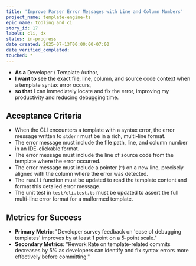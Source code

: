 ```yaml
---
title: 'Improve Parser Error Messages with Line and Column Numbers'
project_name: template-engine-ts
epic_name: tooling_and_ci
story_id: 17
labels: cli, dx
status: in-progress
date_created: 2025-07-13T00:00:00-07:00
date_verified_completed: 
touched: *
---
```


- **As a** Developer / Template Author,
- **I want to** see the exact file, line, column, and source code context when a template syntax error occurs,
- **so that** I can immediately locate and fix the error, improving my productivity and reducing debugging time.

## Acceptance Criteria

- When the CLI encounters a template with a syntax error, the error message written to `stderr` must be in a rich, multi-line format.
- The error message must include the file path, line, and column number in an IDE-clickable format.
- The error message must include the line of source code from the template where the error occurred.
- The error message must include a pointer (`^`) on a new line, precisely aligned with the column where the error was detected.
- The `runCli` function must be updated to read the template content and format this detailed error message.
- The unit test in `test/cli.test.ts` must be updated to assert the full multi-line error format for a malformed template.

## Metrics for Success

- **Primary Metric**: "Developer survey feedback on 'ease of debugging templates' improves by at least 1 point on a 5-point scale."
- **Secondary Metrics**: "Rework Rate on template-related commits decreases by 5% as developers can identify and fix syntax errors more effectively before committing."
